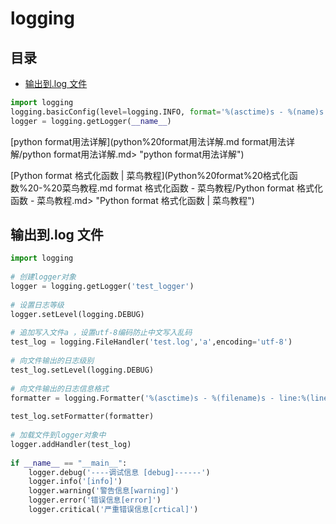 # logging

## 目录

-   [输出到.log 文件](#输出到log-文件)

```python
import logging
logging.basicConfig(level=logging.INFO, format='%(asctime)s - %(name)s - %(levelname)s - %(message)s')
logger = logging.getLogger(__name__)

```

[python format用法详解](python%20format用法详解.md format用法详解/python format用法详解.md> "python format用法详解")

[Python format 格式化函数 | 菜鸟教程](Python%20format%20格式化函数%20-%20菜鸟教程.md format 格式化函数 - 菜鸟教程/Python format 格式化函数 - 菜鸟教程.md> "Python format 格式化函数 | 菜鸟教程")

## 输出到.log 文件

```python
import logging
 
# 创建logger对象
logger = logging.getLogger('test_logger')
 
# 设置日志等级
logger.setLevel(logging.DEBUG)
 
# 追加写入文件a ，设置utf-8编码防止中文写入乱码
test_log = logging.FileHandler('test.log','a',encoding='utf-8')
 
# 向文件输出的日志级别
test_log.setLevel(logging.DEBUG)
 
# 向文件输出的日志信息格式
formatter = logging.Formatter('%(asctime)s - %(filename)s - line:%(lineno)d - %(levelname)s - %(message)s -%(process)s')
 
test_log.setFormatter(formatter)
 
# 加载文件到logger对象中
logger.addHandler(test_log)
 
if __name__ == "__main__":
    logger.debug('----调试信息 [debug]------')
    logger.info('[info]')
    logger.warning('警告信息[warning]')
    logger.error('错误信息[error]')
    logger.critical('严重错误信息[crtical]')
```
